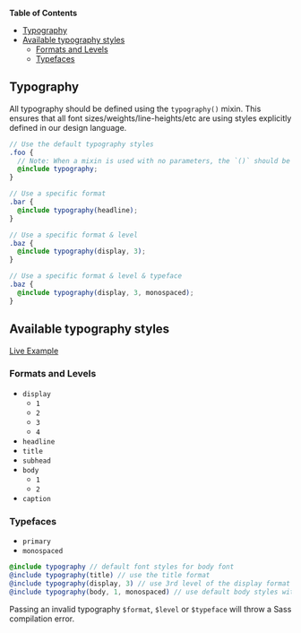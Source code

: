 <!-- START doctoc generated TOC please keep comment here to allow auto update -->
<!-- DON'T EDIT THIS SECTION, INSTEAD RE-RUN doctoc TO UPDATE -->
**Table of Contents**

- [Typography](#typography)
- [Available typography styles](#available-typography-styles)
  - [Formats and Levels](#formats-and-levels)
  - [Typefaces](#typefaces)

<!-- END doctoc generated TOC please keep comment here to allow auto update -->

## Typography

All typography should be defined using the `typography()` mixin. This ensures that all font
sizes/weights/line-heights/etc are using styles explicitly defined in our design language.

```scss
// Use the default typography styles
.foo {
  // Note: When a mixin is used with no parameters, the `()` should be omitted
  @include typography;
}

// Use a specific format
.bar {
  @include typography(headline);
}

// Use a specific format & level
.baz {
  @include typography(display, 3);
}

// Use a specific format & level & typeface
.baz {
  @include typography(display, 3, monospaced);
}
```

## Available typography styles

[Live Example][demo]

### Formats and Levels

- `display`
    - `1`
    - `2`
    - `3`
    - `4`
- `headline`
- `title`
- `subhead`
- `body`
    - `1`
    - `2`
- `caption`

### Typefaces

- `primary`
- `monospaced`

```scss
@include typography // default font styles for body font
@include typography(title) // use the title format
@include typography(display, 3) // use 3rd level of the display format
@include typography(body, 1, monospaced) // use default body styles with a monospaced typeface
```

Passing an invalid typography `$format`, `$level` or `$typeface` will throw a Sass compilation error.

<!-- Links -->
[demo]: https://getterminus.github.io/ui-demos-release/components/typography
